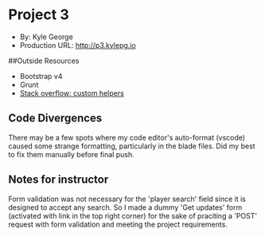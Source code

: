 # Project 3
+ By: Kyle George
+ Production URL: <http://p3.kylepg.io>

##Outside Resources
+ Bootstrap v4
+ Grunt
+ [Stack overflow: custom helpers](https://stackoverflow.com/questions/28290332/best-practices-for-custom-helpers-on-laravel-5?utm_medium=organic&utm_source=google_rich_qa&utm_campaign=google_rich_qa)

## Code Divergences
There may be a few spots where my code editor's auto-format (vscode) caused some strange formatting, particularly in the blade files. Did my best to fix them manually before final push.

## Notes for instructor
Form validation was not necessary for the 'player search' field since it is designed to accept any search. So I made a dummy 'Get updates' form (activated with link in the top right corner) for the sake of praciting a 'POST' request with form validation and meeting the project requirements.